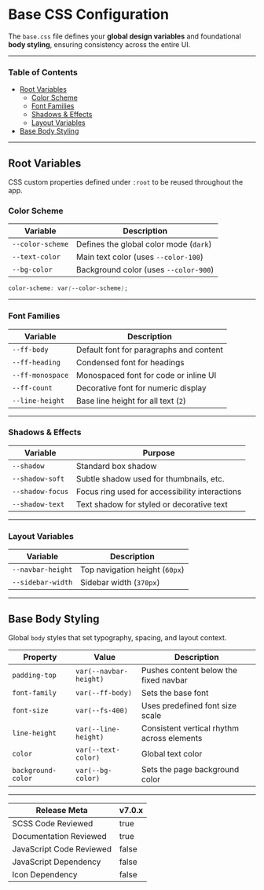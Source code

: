 
# Base CSS Configuration

The `base.css` file defines your **global design variables** and foundational **body styling**, ensuring consistency across the entire UI.

---

### Table of Contents

- [Root Variables](#root-variables)
    - [Color Scheme](#color-scheme)
    - [Font Families](#font-families)
    - [Shadows & Effects](#shadows--effects)
    - [Layout Variables](#layout-variables)
- [Base Body Styling](#base-body-styling)

---

## Root Variables

CSS custom properties defined under `:root` to be reused throughout the app.

### Color Scheme

| Variable         | Description                            | 
| ---------------- | -------------------------------------- |
| `--color-scheme` | Defines the global color mode (`dark`) |
| `--text-color`   | Main text color (uses `--color-100`)   |
| `--bg-color`     | Background color (uses `--color-900`)  |

```css
color-scheme: var(--color-scheme);
```

---

### Font Families

| Variable         | Description                             | 
| ---------------- | --------------------------------------- |
| `--ff-body`      | Default font for paragraphs and content |
| `--ff-heading`   | Condensed font for headings             |
| `--ff-monospace` | Monospaced font for code or inline UI   |
| `--ff-count`     | Decorative font for numeric display     |
| `--line-height`  | Base line height for all text (`2`)     |

---

### Shadows & Effects

| Variable         | Purpose                                        | 
| ---------------- | ---------------------------------------------- |
| `--shadow`       | Standard box shadow                            |
| `--shadow-soft`  | Subtle shadow used for thumbnails, etc.        |
| `--shadow-focus` | Focus ring used for accessibility interactions |
| `--shadow-text`  | Text shadow for styled or decorative text      |

---

### Layout Variables

| Variable          | Description                    | 
| ----------------- | ------------------------------ |
| `--navbar-height` | Top navigation height (`60px`) |
| `--sidebar-width` | Sidebar width (`370px`)        |

---

## Base Body Styling

Global `body` styles that set typography, spacing, and layout context.

| Property           | Value                  | Description                                | 
| ------------------ | ---------------------- | ------------------------------------------ |
| `padding-top`      | `var(--navbar-height)` | Pushes content below the fixed navbar      |
| `font-family`      | `var(--ff-body)`       | Sets the base font                         |
| `font-size`        | `var(--fs-400)`        | Uses predefined font size scale            |
| `line-height`      | `var(--line-height)`   | Consistent vertical rhythm across elements |
| `color`            | `var(--text-color)`    | Global text color                          |
| `background-color` | `var(--bg-color)`      | Sets the page background color             |

---

| Release Meta             | v7.0.x |
| ------------------------ | ------ |
| SCSS Code Reviewed       | true   |
| Documentation Reviewed   | true   |
| JavaScript Code Reviewed | false  |
| JavaScript Dependency    | false  |
| Icon Dependency          | false  | 
